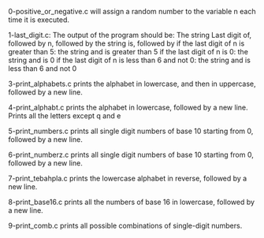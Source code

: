 0-positive_or_negative.c will assign a random number to the variable n each time it is executed.

1-last_digit.c: The output of the program should be:
The string Last digit of, followed by
n, followed by
the string is, followed by
if the last digit of n is greater than 5: the string and is greater than 5
if the last digit of n is 0: the string and is 0
if the last digit of n is less than 6 and not 0: the string and is less than 6 and not 0

3-print_alphabets.c prints the alphabet in lowercase, and then in uppercase, followed by a new line.

4-print_alphabt.c prints the alphabet in lowercase, followed by a new line. Prints all the letters except q and e

5-print_numbers.c prints all single digit numbers of base 10 starting from 0, followed by a new line.

6-print_numberz.c prints all single digit numbers of base 10 starting from 0, followed by a new line.

7-print_tebahpla.c prints the lowercase alphabet in reverse, followed by a new line.

8-print_base16.c prints all the numbers of base 16 in lowercase, followed by a new line.

9-print_comb.c prints all possible combinations of single-digit numbers.